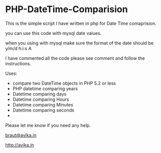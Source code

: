 PHP-DateTime-Comparision
========================

This is the simple script I have written in php for Date Time comaprision.

you can use this code  with mysql date values.

when you using with mysql make sure the format of the date should be y/m/d h:i:s A

I have commented all the code please see comment and follow the instructions.

Uses:

 - compare two DateTime objects in PHP 5.2 or less
 - PHP datetime comparing years 
 - Datetime comparing days
 - Datetime comparing Hours
 - Datetime comparing Minutes
 - Datetime comparing seconds
 - 
 

Please let me know if you need any help.



braut@avika.in

http://avika.in

